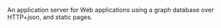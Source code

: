 An application server for Web applications using a graph database over HTTP+json, and static pages.
